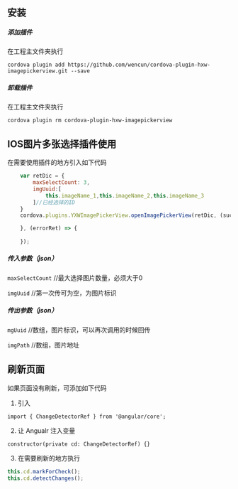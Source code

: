 ## 安装

##### 添加插件

在工程主文件夹执行

`cordova plugin add https://github.com/wencun/cordova-plugin-hxw-imagepickerview.git --save`

##### 卸载插件

在工程主文件夹执行

`cordova plugin rm cordova-plugin-hxw-imagepickerview`

## IOS图片多张选择插件使用

在需要使用插件的地方引入如下代码

```javascript
    var retDic = {
        maxSelectCount: 3,
        imgUuid:[
            this.imageName_1,this.imageName_2,this.imageName_3
        ]//已经选择的ID
    }
    cordova.plugins.YXWImagePickerView.openImagePickerView(retDic, (successRet) => {

    }, (errorRet) => {
  	
    });
```
##### 传入参数（json）

`maxSelectCount`   //最大选择图片数量，必须大于0

`imgUuid`  //第一次传可为空，为图片标识

##### 传出参数（json）

`mgUuid`  //数组，图片标识，可以再次调用的时候回传

`imgPath`  //数组，图片地址

## 刷新页面

如果页面没有刷新，可添加如下代码

1. 引入

`import { ChangeDetectorRef } from '@angular/core';`

2. 让 Angualr 注入变量

`constructor(private cd: ChangeDetectorRef) {}`

3. 在需要刷新的地方执行

```javascript
this.cd.markForCheck();
this.cd.detectChanges();
```

